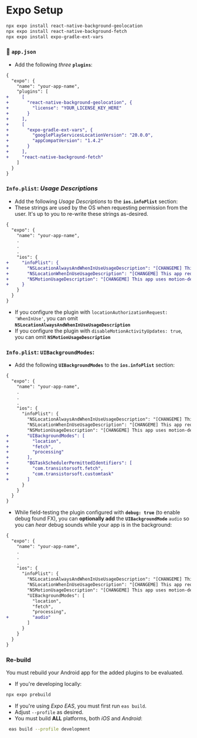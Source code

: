 # Expo Setup

```bash
npx expo install react-native-background-geolocation
npx expo install react-native-background-fetch
npx expo install expo-gradle-ext-vars
```

### :open_file_folder: **`app.json`**

- Add the following *three* __`plugins`__:

```diff
{
  "expo": {
    "name": "your-app-name",
    "plugins": [
+     [
+       "react-native-background-geolocation", {
+         "license": "YOUR_LICENSE_KEY_HERE"
+       }
+     ],
+     [
+       "expo-gradle-ext-vars", {
+         "googlePlayServicesLocationVersion": "20.0.0",
+         "appCompatVersion": "1.4.2"
+       }
+     ],
+     "react-native-background-fetch"
    ]
  }
}
```

### `Info.plist`:  *Usage Descriptions*

- Add the following *Usage Descriptions* to the __`ios.infoPlist`__ section:
- These strings are used by the OS when requesting permission from the user.  It's up to you to re-write these strings as-desired.

```diff
{
  "expo": {
    "name": "your-app-name",
    .
    .
    .
    "ios": {
+     "infoPlist": {
+       "NSLocationAlwaysAndWhenInUseUsageDescription": "[CHANGEME] This app requires location in the background",
+       "NSLocationWhenInUseUsageDescription": "[CHANGEME] This app requires location while in use",
+       "NSMotionUsageDescription": "[CHANGEME] This app uses motion-detection to determine the motion-activity of the device (walking, vehicle, bicycle, etc)"
+     }
    }
  }
}
```

- If you configure the plugin with `locationAuthorizationRequest: 'WhenInUse'`, you can omit __`NSLocationAlwaysAndWhenInUseUsageDescription`__
- If you configure the plugin with `disableMotionActivityUpdates: true`, you can omit __`NSMotionUsageDescription`__


### `Info.plist`:  `UIBackgroundModes`:

- Add the following __`UIBackgroundModes`__ to the __`ios.infoPlist`__ section:

```diff
{
  "expo": {
    "name": "your-app-name",
    .
    .
    .
    "ios": {
      "infoPlist": {
        "NSLocationAlwaysAndWhenInUseUsageDescription": "[CHANGEME] This app requires location in the background",
        "NSLocationWhenInUseUsageDescription": "[CHANGEME] This app requires location while in use",
        "NSMotionUsageDescription": "[CHANGEME] This app uses motion-detection to determine the motion-activity of the device (walking, vehicle, bicycle, etc)",
+       "UIBackgroundModes": [
+         "location",
+         "fetch",
+         "processing"
+       ],
+       "BGTaskSchedulerPermittedIdentifiers": [
+         "com.transistorsoft.fetch",
+         "com.transistorsoft.customtask"
+       ]
      }
    }
  }
}
```

- While field-testing the plugin configured with __`debug: true`__ (to enable debug found FX), you can __optionally add__ the __`UIBackgroundMode`__ `audio` so you can *hear* debug sounds while your app is in the background:

```diff
{
  "expo": {
    "name": "your-app-name",
    .
    .
    .
    "ios": {
      "infoPlist": {
        "NSLocationAlwaysAndWhenInUseUsageDescription": "[CHANGEME] This app requires location in the background",
        "NSLocationWhenInUseUsageDescription": "[CHANGEME] This app requires location while in use",
        "NSMotionUsageDescription": "[CHANGEME] This app uses motion-detection to determine the motion-activity of the device (walking, vehicle, bicycle, etc)",
        "UIBackgroundModes": [
          "location",
          "fetch",
          "processing",
+         "audio"
        ]
      }
    }
  }
}
```

### Re-build

You must rebuild your Android app for the added plugins to be evaluated.
- If you're developing locally:

```bash
npx expo prebuild
```

- If you're using *Expo EAS*, you must first run `eas build`.
- Adjust `--profile` as desired.
- You must build __ALL__ platforms, both *iOS* and *Android*:

```bash
 eas build --profile development
```
